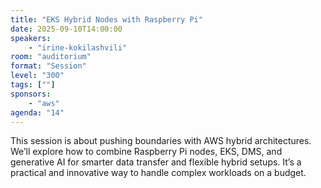 ```yaml
---
title: "EKS Hybrid Nodes with Raspberry Pi"
date: 2025-09-10T14:00:00
speakers:
    - "irine-kokilashvili"
room: "auditorium"
format: "Session" 
level: "300"
tags: [""]
sponsors: 
    - "aws"
agenda: "14"
---
```


This session is about pushing boundaries with AWS hybrid architectures. We’ll explore how to combine Raspberry Pi nodes, EKS, DMS, and generative AI for smarter data transfer and flexible hybrid setups. It’s a practical and innovative way to handle complex workloads on a budget.